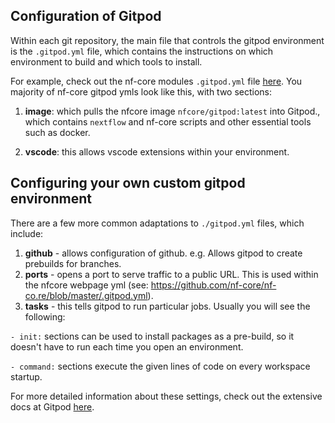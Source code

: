 ## Configuration of Gitpod

Within each git repository, the main file that controls the gitpod environment is the `.gitpod.yml` file, which contains the instructions on which environment to build and which tools to install.

For example, check out the nf-core modules `.gitpod.yml` file [here](https://github.com/nf-core/modules/blob/master/.gitpod.yml). You majority of nf-core gitpod ymls look like this, with two sections:

1. **image**: which pulls the nfcore image `nfcore/gitpod:latest` into Gitpod., which contains `nextflow` and nf-core scripts and other essential tools such as docker. 

2. **vscode**:  this allows vscode extensions within your environment.


## Configuring your own custom gitpod environment

There are a few more common adaptations to `./gitpod.yml` files, which include:

1. **github** - allows configuration of github. e.g. Allows gitpod to create prebuilds for branches.
2. **ports**  - opens a port to serve traffic to a public URL. This is used within the nfcore webpage yml (see: https://github.com/nf-core/nf-co.re/blob/master/.gitpod.yml).
3. **tasks**  - this tells gitpod to run particular jobs. Usually you will see the following:

`- init:` sections can be used to install packages as a pre-build, so it doesn't have to run each time you open an environment.

`- command:` sections execute the given lines of code on every workspace startup.


For more detailed information about these settings, check out the extensive docs at Gitpod [here](https://www.gitpod.io/docs/config-gitpod-file).

